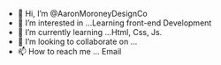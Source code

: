 - 👋 Hi, I’m @AaronMoroneyDesignCo
- 👀 I’m interested in ...Learning front-end Development
- 🌱 I’m currently learning ...Html, Css, Js.
- 💞️ I’m looking to collaborate on ...
- 📫 How to reach me ... Email

<!---
AaronMoroneyDesignCo/AaronMoroneyDesignCo is a ✨ special ✨ repository because its `README.md` (this file) appears on your GitHub profile.
You can click the Preview link to take a look at your changes.
--->
